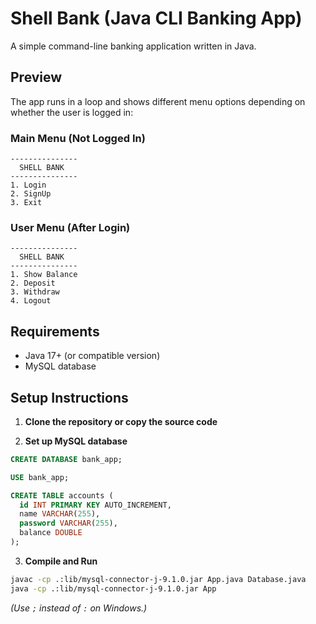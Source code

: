 # Shell Bank (Java CLI Banking App)

A simple command-line banking application written in Java.

## Preview

The app runs in a loop and shows different menu options depending on whether the user is logged in:

### Main Menu (Not Logged In)

```
---------------
  SHELL BANK
---------------
1. Login
2. SignUp
3. Exit
```

### User Menu (After Login)

```
---------------
  SHELL BANK
---------------
1. Show Balance
2. Deposit
3. Withdraw
4. Logout
```

## Requirements

- Java 17+ (or compatible version)
- MySQL database

## Setup Instructions

1. **Clone the repository or copy the source code**

2. **Set up MySQL database**

```sql
CREATE DATABASE bank_app;

USE bank_app;

CREATE TABLE accounts (
  id INT PRIMARY KEY AUTO_INCREMENT,
  name VARCHAR(255),
  password VARCHAR(255),
  balance DOUBLE
);
```

3. **Compile and Run**

```bash
javac -cp .:lib/mysql-connector-j-9.1.0.jar App.java Database.java
java -cp .:lib/mysql-connector-j-9.1.0.jar App
```

_(Use `;` instead of `:` on Windows.)_
